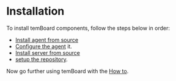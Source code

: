 # Installation

To install temBoard components, follow the steps below in order:

- [Install agent from source](temboard-agent-install-sources.md)
- [Configure the agent](temboard-agent-configuration.md) it.
- [Install server from source](temboard-install-sources.md)
- [setup the repository](temboard-repository-setup.md).

Now go further using temBoard with the [How to](temboard-howto.md).
